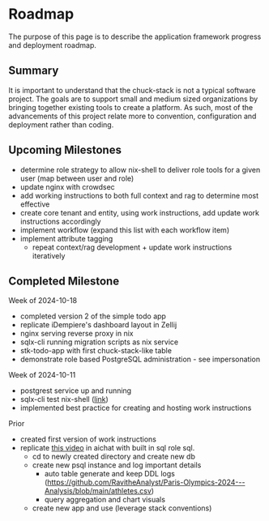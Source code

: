 # Roadmap

The purpose of this page is to describe the application framework progress and deployment roadmap.

## Summary

<!-- TODO: link to goals -->
It is important to understand that the chuck-stack is not a typical software project. The goals are to support small and medium sized organizations by bringing together existing tools to create a platform. As such, most of the advancements of this project relate more to convention, configuration and deployment rather than coding.

## Upcoming Milestones

- determine role strategy to allow nix-shell to deliver role tools for a given user (map between user and role)
- update nginx with crowdsec
- add working instructions to both full context and rag to determine most effective
- create core tenant and entity, using work instructions, add update work instructions accordingly
- implement workflow (expand this list with each workflow item)
- implement attribute tagging 
  - repeat context/rag development + update work instructions iteratively

## Completed Milestone

Week of 2024-10-18

- completed version 2 of the simple todo app
- replicate iDempiere's dashboard layout in Zellij
- nginx serving reverse proxy in nix
- sqlx-cli running migration scripts as nix service
- stk-todo-app with first chuck-stack-like table
- demonstrate role based PostgreSQL administration - see impersonation

Week of 2024-10-11

- postgrest service up and running
- sqlx-cli test nix-shell ([link](https://github.com/chuckstack/stk-todo-app-sql/blob/main/test/shell.nix))
- implemented best practice for creating and hosting work instructions

Prior

- created first version of work instructions
- replicate [this video](https://www.youtube.com/watch?v=ooWaPVvljlU) in aichat with built in sql role sql.
  - cd to newly created directory and create new db
  - create new psql instance and log important details
    - auto table generate and keep DDL logs (https://github.com/RavitheAnalyst/Paris-Olympics-2024---Analysis/blob/main/athletes.csv)
    - query aggregation and chart visuals
  - create new app and use (leverage stack conventions)
